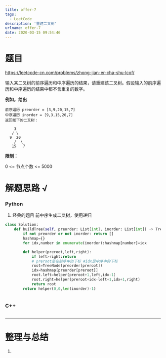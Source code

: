 ```yaml
---
title: offer-7
tags:
  - LeetCode
description: '重建二叉树'
urlname: offer-7
date: 2020-03-15 09:54:46
---
```


# 题目

https://leetcode-cn.com/problems/zhong-jian-er-cha-shu-lcof/

输入某二叉树的前序遍历和中序遍历的结果，请重建该二叉树。假设输入的前序遍历和中序遍历的结果中都不含重复的数字。

**例如，给出**

```
前序遍历 preorder = [3,9,20,15,7]
中序遍历 inorder = [9,3,15,20,7]
返回如下的二叉树：

    3
   / \
  9  20
    /  \
   15   7
```

**限制：**

0 <= 节点个数 <= 5000

# 解题思路 √

### Python

1. 经典的题目 前中序生成二叉树，使用递归

```python
class Solution:
    def buildTree(self, preorder: List[int], inorder: List[int]) -> TreeNode:
        if not preorder or not inorder: return []
        hashmap={}
        for idx,number in enumerate(inorder):hashmap[number]=idx

        def helper(preroot,left,right):
            if left>right:return
            # preroot是在前序中的下标 #idx是中序中的下标
            root=TreeNode(preorder[preroot]) 
            idx=hashmap[preorder[preroot]]
            root.left=helper(preroot+1,left,idx-1)
            root.right=helper(preroot+idx-left+1,idx+1,right)
            return root
        return helper(0,0,len(inorder)-1)
```


```python

```



### C++

```cpp

```

---



# 整理与总结

1. 

